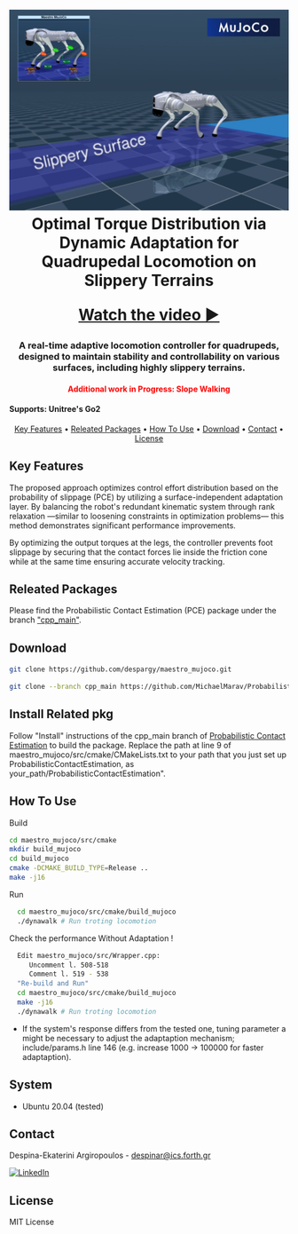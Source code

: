
<h1 align="center">





<!-- [![Video Thumbnail](https://img.youtube.com/vi/tsgJr0Eto9Y/0.jpg)](https://www.youtube.com/watch?v=tsgJr0Eto9Y) -->

</h1>

<h1 align="center">
  <br>
  <a href="https://github.com/despargy/maestro_mujoco"><img src="Github-logo.png" alt="Maestro Mujoco" width="600"></a>
  <br>
  Optimal Torque Distribution via Dynamic Adaptation for Quadrupedal Locomotion on Slippery Terrains 
  <br>

  [Watch the video ▶️](https://youtu.be/IdBc0sNo3lQ)

</h1>

<h3 align="center"> A real-time adaptive locomotion controller for quadrupeds, designed to maintain stability and controllability on various surfaces, including highly slippery terrains. </h3> 

<h4  align="center" style="color: red;" > Additional work in Progress: Slope Walking </h4>

<h4>Supports: Unitree's Go2</h4>
<p align="center">
  <a href="#key-features">Key Features</a> •
  <a href="#releated-packages">Releated Packages</a> •
  <a href="#how-to-use">How To Use</a> •
  <a href="#download">Download</a> •
  <a href="#contact">Contact</a> •
  <a href="#license">License</a>
</p>

## Key Features

The proposed approach optimizes control effort distribution based on the probability of slippage (PCE) by utilizing a surface-independent adaptation layer. By balancing the robot's redundant kinematic system through rank relaxation —similar to loosening constraints in optimization problems— this method demonstrates significant performance improvements.

By optimizing the output torques at the legs, the controller prevents foot slippage by securing that the contact forces lie inside the friction cone while at the same time ensuring accurate velocity tracking. 
## Releated Packages

Please find the Probabilistic Contact Estimation (PCE) package under the branch <a href="https://github.com/MichaelMarav/ProbabilisticContactEstimation/tree/cpp_main" target="_blank">"cpp_main"</a>.  


<!-- The current project's package version, developed for Gazebo and/or the Unitree GO1 robot, is available at <a href="https://github.com/despargy/maestro/tree/master" target="_blank">Maestro ROS</a>
based on previous work for slip detection 
<a href="https://github.com/MichaelMarav/ProbabilisticContactEstimation/tree/cpp_main" target="_blank">Probabilistic Contact Estimation</a>. -->


## Download

   ```sh
   git clone https://github.com/despargy/maestro_mujoco.git
   ```

   ```sh
   git clone --branch cpp_main https://github.com/MichaelMarav/ProbabilisticContactEstimation
   ```
## Install Related pkg
  Follow "Install" instructions of the cpp_main branch of <a href="https://github.com/MichaelMarav/ProbabilisticContactEstimation/tree/cpp_main" target="_blank">Probabilistic Contact Estimation</a> to build the package. Replace the path at line 9 of maestro_mujoco/src/cmake/CMakeLists.txt to your path that you just set up ProbabilisticContactEstimation, as your_path/ProbabilisticContactEstimation".
## How To Use

Build 
   ```sh
   cd maestro_mujoco/src/cmake 
   mkdir build_mujoco
   cd build_mujoco
   cmake -DCMAKE_BUILD_TYPE=Release ..
   make -j16
   ```


Run 
 ```sh
   cd maestro_mujoco/src/cmake/build_mujoco
   ./dynawalk # Run troting locomotion
   ```

Check the performance Without Adaptation !
 ```sh
   Edit maestro_mujoco/src/Wrapper.cpp:
      Uncomment l. 508-518
      Comment l. 519 - 538
   "Re-build and Run"
   cd maestro_mujoco/src/cmake/build_mujoco
   make -j16
   ./dynawalk # Run troting locomotion
   ```
  
* If the system's response differs from the tested one, tuning parameter a might be necessary to adjust the adaptaption mechanism; include/params.h line 146 (e.g. increase 1000 -> 100000 for faster adaptaption).



##  System 
*  Ubuntu 20.04 (tested)
  
  


## Contact
   Despina-Ekaterini Argiropoulos - despinar@ics.forth.gr         

[![LinkedIn][linkedin-shield]][linkedin-url] 


[linkedin-shield]: https://img.shields.io/badge/-LinkedIn-black.svg?style=for-the-badge&logo=linkedin&colorB=555
[linkedin-url]:https://www.linkedin.com/in/despar/


## License

MIT License
